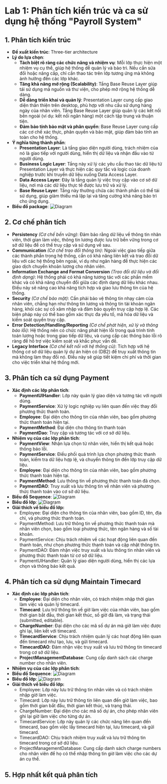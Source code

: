 # Lab 1: Phân tích kiến trúc và ca sử dụng hệ thống "Payroll System"

## 1. Phân tích kiến trúc
- **Đề xuất kiến trúc**: Three-tier architecture
- **Lý do lựa chọn**:
    - **Tách biệt rõ ràng các chức năng và nhiệm vụ**: Mỗi lớp thực hiện một nhiệm vụ cụ thể, giúp hệ thống dễ quản lý và bảo trì. Nếu cần sửa đổi hoặc nâng cấp, chỉ cần thao tác trên lớp tương ứng mà không ảnh hưởng đến các lớp khác.
    - **Tăng khả năng mở rộng (Scalability)**: Tầng Base Reuse Layer giúp tái sử dụng mã nguồn và thư viện, cho phép mở rộng hệ thống dễ dàng.
    - **Dễ dàng triển khai và quản lý**: Presentation Layer cung cấp giao diện thân thiện trên desktop, phù hợp với nhu cầu sử dụng hàng ngày của nhân viên. Tầng Base Reuse Layer giúp quản lý các kết nối bên ngoài (ví dụ: kết nối ngân hàng) một cách tập trung và thuận tiện.
    - **Đảm bảo tính bảo mật và phân quyền**: Base Reuse Layer cung cấp các cơ chế xác thực, phân quyền và bảo mật, giúp đảm bảo tính an toàn cho hệ thống.
- **Ý nghĩa từng thành phần**:
    - **Presentation Layer**: Là tầng giao diện người dùng, trách nhiệm của nó là giao tiếp với người dùng, hiển thị dữ liệu và nhận đầu vào từ người dùng.
    - **Business Logic Layer**: Tầng này xử lý các yêu cầu thao tác dữ liệu từ Presentation Layer và thực hiện các quy tắc và logic của doanh nghiệp trước khi truyền dữ liệu xuống Data Access Layer.
    - **Data Access Layer**: Đây là tầng quản lý việc truy cập vào cơ sở dữ liệu, nơi mà các dữ liệu thực tế được lưu trữ và xử lý.
    - **Base Reuse Layer**: Tầng này thường chứa các thành phần có thể tái sử dụng, giúp giảm thiểu mã lặp lại và tăng cường khả năng bảo trì cho ứng dụng.
- **Biểu đồ package**:
   ![Diagram]([https://www.planttext.com/api/plantuml/png/T99FIWCn58VtESMZ-xb05wNLKZjOi3ZEGiH59XFQq3If-LCTn9KB5nx00nGH177VGRheIN82hs1c1kgCjLaaaE_zlhm7-SutNMsmCdRE4T8p9a19JH4op70AOvmfoJdq59aoGucnohC59ZCyeT0QAwgfCDWmAM24CwfQS8_0BoBd2oayWwiul0Qi8Gx_WcCfJ66dgYmWXgE7clm8QmhdrFhzeDempam60oj8qOEkNXe0D4rMCq6rXf6SC5BP_jD5L2qPeQKaQXZws63e4L9A3ZJJxvsLIN_k8HzF_3WbJvD27OT1Acz5qF5Zj-74vHyCKfT_0cSkVxB8NmTs4NJYi0r3V_Kem4nT_WmpjzuOkB5klK9bLQM9sd2vVRT0tFhDmftt0Tz-eQYGL8-SreFnO9SRklm5Z7Bvgghk-04QidfRdks25ygh6hI6qyHpcy7IhLy5IfDVytwiIqNg_zyF0000__y30000](https://www.planttext.com/api/plantuml/png/T99FIWCn58VtESMZ-xb05wNLKZjOi3ZEGiH59XFQq3If-LCTn9KB5nx00nGH177VGRheIN82hs1c1kgCjLaaaE_zlhm7-SutNMsmCdRE4T8p9a19JH4op70AOvmfoJdq59aoGucnohC59ZCyeT0QAwgfCDWmAM24CwfQS8_0BoBd2oayWwiul0Qi8Gx_WcCfJ66dgYmWXgE7clm8QmhdrFhzeDempam60oj8qOEkNXe0D4rMCq6rXf6SC5BP_jD5L2qPeQKaQXZws63e4L9A3ZJJxvsLIN_k8HzF_3WbJvD27OT1Acz5qF5Zj-74vHyCKfT_0cSkVxB8NmTs4NJYi0r3V_Kem4nT_WmpjzuOkB5klK9bLQM9sd2vVRT0tFhDmftt0Tz-eQYGL8-SreFnO9SRklm5Z7Bvgghk-04QidfRdks25ygh6hI6qyHpcy7IhLy5IfDVytwiIqNg_zyF0000__y30000))
  
## 2. Cơ chế phân tích
- **Persistency** *(Cơ chế bền vững)*: Đảm bảo rằng dữ liệu về thông tin nhân viên, thời gian làm việc, thông tin lương được lưu trữ bền vững trong cơ sở dữ liệu để có thể truy cập và sử dụng về sau.
- **Communication** *(Cơ chế trao đổi thông tin)*: Ngoài việc giao tiếp giữa các thành phần trong hệ thống, cần có khả năng liên kết và trao đổi dữ liệu với các hệ thống bên ngoài, ví dụ như ngân hàng để thực hiện các giao dịch chuyển khoản lương cho nhân viên.
- **Information Exchange and Format Conversion** *(Trao đổi dữ liệu và đổi định dạng)*: Hệ thống phải có khả năng tương tác với các phần mềm khác và có khả năng chuyển đổi giữa các định dạng dữ liệu khác nhau. Điều này sẽ nâng cao khả năng tích hợp và giao lưu thông tin của hệ thống.
- **Security** *(Cơ chế bảo mật)*: Cần phải bảo vệ thông tin nhạy cảm của nhân viên, chẳng hạn như thông tin lương và thông tin tài khoản ngân hàng, khỏi các sự cố xâm nhập và đảm bảo quyền truy cập hợp lệ. Các biện pháp này có thể bao gồm xác thực đa yếu tố, mã hóa dữ liệu và kiểm soát quyền truy cập.
- **Error Detection/Handling/Reporting** *(Cơ chế phát hiện, xử lý và thông báo lỗi)*: Hệ thống nên có chức năng phát hiện lỗi trong quá trình tính toán lương hoặc trong giao tiếp dữ liệu, và cung cấp các thông báo lỗi rõ ràng để hỗ trợ việc kiểm soát và khắc phục vấn đề. 
- **Legacy Interface** *(Cơ chế kết nối với hệ thống cũ)*: Tích hợp với hệ thống cơ sở dữ liệu quản lý dự án hiện có (DB2) để truy xuất thông tin mà không làm thay đổi nó. Điều này sẽ giúp tiết kiệm chi phí và thời gian cho việc triển khai hệ thống mới.
## 3. Phân tích ca sử dụng Payment
- **Xác định các lớp phân tích**:
  - **PaymentUIHandler**: Lớp này quản lý giao diện và tương tác với người dùng.
  - **PaymentService**: Xử lý logic nghiệp vụ liên quan đến việc thay đổi phương thức thanh toán.
  - **Employee**: Đại diện cho thông tin của nhân viên, bao gồm phương thức thanh toán hiện tại.
  - **PaymentMethod**: Đại diện cho thông tin thanh toán
  - **PaymentDao**: Truy cập và tương tác với cơ sở dữ liệu.
- **Nhiệm vụ của các lớp phân tích**:
    - **PaymentView**: Nhận lựa chọn từ nhân viên, hiển thị kết quả hoặc thông báo lỗi.
    - **PaymentService**: Điều phối quá trình lựa chọn phương thức thanh toán, kiểm tra dữ liệu hợp lệ, và chuyển thông tin đến lớp truy cập dữ liệu.
    - **Employee**: Đại diện cho thông tin của nhân viên, bao gồm phương thức thanh toán hiện tại.
    - **PaymentMethod**: Lưu thông tin về phương thức thanh toán đã chọn.
    - **PaymentDAO**: Truy xuất và lưu thông tin về nhân viên và phương thức thanh toán vào cơ sở dữ liệu.
- **Biểu đồ Sequence**:
  ![Diagram](https://www.planttext.com/api/plantuml/png/f5CnJiCm5DrzYgzEPU027L218hL32n8mC9haWwscTXIxaJeY9bGnz0Of30Wa90QcPEXWr7lu15m1Dsb4YagfX0VB_zll_VUVxSzirbIQHdeu28ZgSm6HL4YefsK4HuCma2D4GaYvXDqzEA6Z0GfztcbJuGSODU2GsUnUb1lGHSsaJtwUgs1FCOgvXmrG6A2dbza2Lozow1VX3bd5L5XQ-ySDkEB2BzKTZ3f-7PT1vnlg3guhVXRPz15YczrKMgM1XfvDPqFmYgv2Dd-RJyKrQ1S_Ur3hKXxK2BZngxAADnVcnL7Pz6a8WjdqDOIFYSt6DAU_osasczjRWqBXRwEqnIFd9BGmb8hh_sWMr-P103E9OuzD0ifc4z0cuT1dqhaejc_aRwgykysthcYCgw-chBtXlLIqjBdDRaLkrDZDvjs9kJHJkLWdWe6to92cKxBu65y0003__mC0)
- **Biểu đồ lớp**:
  ![Diagram](https://www.planttext.com/api/plantuml/png/V59BJiCm4Dtd55PNxI8BjbbK1O545hI8mW6cyT1Qs1FBdw08SJ8M78ahqAQnavWARwnvytbldltpzRso3eppIcPP9S5QTgUqh5j4zf6nuycPu0KJvFg8G671jiu8slSGS6xGsWJLq2eazu3kK1ydF8x3x3EmJU18gRhmkTKfrGxeRNr1GLNLdjpQgnsQc4j9jcWQKON56BCeiN8J1VD5dsj02WuEIzBUHTJh4vPsf3otrvl8yIg81qTlsfBFiG_AiwkB8XeUL46JC8IMeVGlvqjv3yGbcc6xG_s-qKxKPAD-BgoMq3wXzTATbSVddbtDM9vtr_HH2kOjMhRC4XlpV3dUE2qR58qAG-z_CwEYWYaWs7TrsGg9dtxfBm000F__0m00)
- **Giải thích về biểu đồ lớp:**
    - Employee: Đại diện cho thông tin của nhân viên, bao gồm ID, tên, địa chỉ, và phương thức thanh toán.
    - PaymentMethod: Lưu trữ thông tin về phương thức thanh toán mà nhân viên chọn, bao gồm loại phương thức, tên ngân hàng và số tài khoản.
    - PaymentService: Chịu trách nhiệm về các hoạt động liên quan đến thanh toán, như chọn phương thức thanh toán và cập nhật thông tin.
    - PaymentDAO: Đảm nhận việc truy xuất và lưu thông tin nhân viên và phương thức thanh toán từ cơ sở dữ liệu.
    - PaymentUIHandler: Quản lý giao diện người dùng, hiển thị các lựa chọn và thông báo kết quả.
    
## 4. Phân tích ca sử dụng Maintain Timecard
- **Xác định các lớp phân tích**:
   - **Employee**: Đại diện cho nhân viên, có trách nhiệm nhập thời gian làm việc và quản lý timecard.
   - **Timecard**: Lưu trữ thông tin về giờ làm việc của nhân viên, bao gồm thời gian bắt đầu, thời gian kết thúc, số giờ đã làm, và trạng thái (submitted, editable).
   - **ChargeNumber**: Đại diện cho các mã số dự án mà giờ làm việc được ghi lại, liên kết với timecard.
   - **TimecardService**: Chịu trách nhiệm quản lý các hoạt động liên quan đến timecard như tạo, lưu, và gửi timecard.
   - **TimecardDAO**: Đảm nhận việc truy xuất và lưu trữ thông tin timecard trong cơ sở dữ liệu.
   - **ProjectManagementDatabase**: Cung cấp danh sách các charge number cho nhân viên.
- **Nhiệm vụ của các lớp phân tích**:
- **Biểu đồ Sequence**:
  ![Diagram](https://www.planttext.com/api/plantuml/png/d5CzJiCm5DvzYZVIWGjaG0LQgGm49Ce17EUHcCPEPJj17H430sT0AcBk15CpTCX9V0AkWDiqKLJw0sI8dlpUz-Nv-xvy5OkkDbIPJ2H4ZxW4bMeab9bKGL-CatI2I4XTmV493Bb0HbLuUp6WCanGUU37TZuRGyHjyGf9EHMGk_APaH-pRO8RL3bdw464vZnJ2gMfMqUu_k15s24RyssAtkcL1tTSXlN1sQJV8BUIECJM7ORApjyXjyLZqoE49WPyErzaC8hBJna1Ap_0r6rmpvxTF60AgK4V7vfhTGXAnxi5TQtIUsJcaaeQeN1IzAYX0TLhUMAg8lGp4Q3IZcNdzA6xLKImPjedRSlUWJFpIOA9RV6ooV3VQ41UJe5LN7B5zSkmQ9fZesVjHQVjLMIB6V-3JJeB13SjZmuWLg7RiSO1w2vHJHMle7nBb_LKnYvgxgIAIzUzb__dDm000F__0m00)
- **Biểu đồ lớp**:
  ![Diagram](https://www.planttext.com/api/plantuml/png/h5FBJiCm4BpdArOzjOWSk5eeAhILg4G1gKYSNNj93RLJsUjA5UBBEF19_09k6hj9gt8YXpmsuzdP6VldwtleY5loUfLbOiMTWubUhwej8dna4AuSb6IW33LVXcjaC2UhJ5cN0D0GshlAM_TIsNUK_K7s6TcUbKR1hKniTRinfq2okpTLDFAajZmmCfZnzVLeoMs93rulq5x2D7GjqHO7NlBkI9dp2wsehQVDaJI9IdPdoa6Y4rQjILKc_JaPQevseqHq2g146dbhWnyHqSV6pUdUn05BYwD4li64fkRbW1fq9laJU29lVFEOfBqg8sFzTZj9glv1OEhxPAit53JZXfUeWmiXJBxWhcjGAm3N3-tkbQDEjCMECUt2tbKFyhn-fBt4GDSz71HPAaRWHQyRCWln6kBAjD4nkJmlEdOny0xF0S_Fnu0BWMw_D1k6tRmxKBy0003__mC0)
- **Giải thích về biểu đồ lớp:**
    - Employee: Lớp này lưu trữ thông tin nhân viên và có trách nhiệm nhập giờ làm việc.
    - Timecard: Lớp này lưu trữ thông tin liên quan đến giờ làm việc, bao gồm thời gian bắt đầu, thời gian kết thúc, và trạng thái.
    - ChargeNumber: Đại diện cho các mã số dự án, cho phép nhân viên ghi lại giờ làm việc cho từng dự án.
    - TimecardService: Lớp này quản lý các chức năng liên quan đến timecard, bao gồm việc lấy timecard hiện tại, lưu timecard, và gửi timecard.
    - TimecardDAO: Chịu trách nhiệm truy xuất và lưu trữ thông tin timecard trong cơ sở dữ liệu.
    - ProjectManagementDatabase: Cung cấp danh sách charge numbers cho nhân viên để họ có thể nhập thông tin giờ làm việc cho các dự án cụ thể.
## 5. Hợp nhất kết quả phân tích
